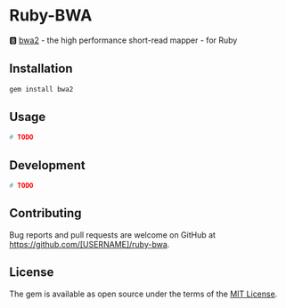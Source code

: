 # Ruby-BWA

:b: [bwa2](https://github.com/bwa-mem2/bwa-mem2) - the high performance short-read mapper - for Ruby

## Installation

```sh
gem install bwa2
```

## Usage

```sh
# TODO
```


## Development

```sh
# TODO
```

## Contributing

Bug reports and pull requests are welcome on GitHub at https://github.com/[USERNAME]/ruby-bwa.

## License

The gem is available as open source under the terms of the [MIT License](https://opensource.org/licenses/MIT).
